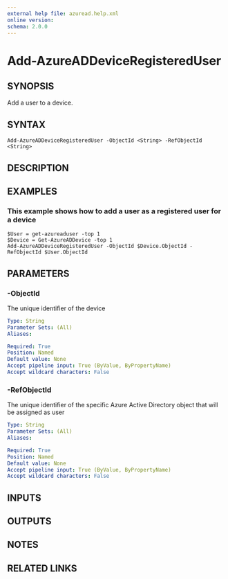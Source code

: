 ```yaml
---
external help file: azuread.help.xml
online version: 
schema: 2.0.0
---
```


# Add-AzureADDeviceRegisteredUser

## SYNOPSIS
Add a user to a device.

## SYNTAX

```
Add-AzureADDeviceRegisteredUser -ObjectId <String> -RefObjectId <String>
```

## DESCRIPTION

## EXAMPLES

### This example shows how to add a user as a registered user for a device
```
$User = get-azureaduser -top 1
$Device = Get-AzureADDevice -top 1
Add-AzureADDeviceRegisteredUser -ObjectId $Device.ObjectId -RefObjectId $User.ObjectId
```

## PARAMETERS

### -ObjectId
The unique identifier of the device

```yaml
Type: String
Parameter Sets: (All)
Aliases: 

Required: True
Position: Named
Default value: None
Accept pipeline input: True (ByValue, ByPropertyName)
Accept wildcard characters: False
```

### -RefObjectId
The unique identifier of the specific Azure Active Directory object that will be assigned as user

```yaml
Type: String
Parameter Sets: (All)
Aliases: 

Required: True
Position: Named
Default value: None
Accept pipeline input: True (ByValue, ByPropertyName)
Accept wildcard characters: False
```

## INPUTS

## OUTPUTS

## NOTES

## RELATED LINKS

